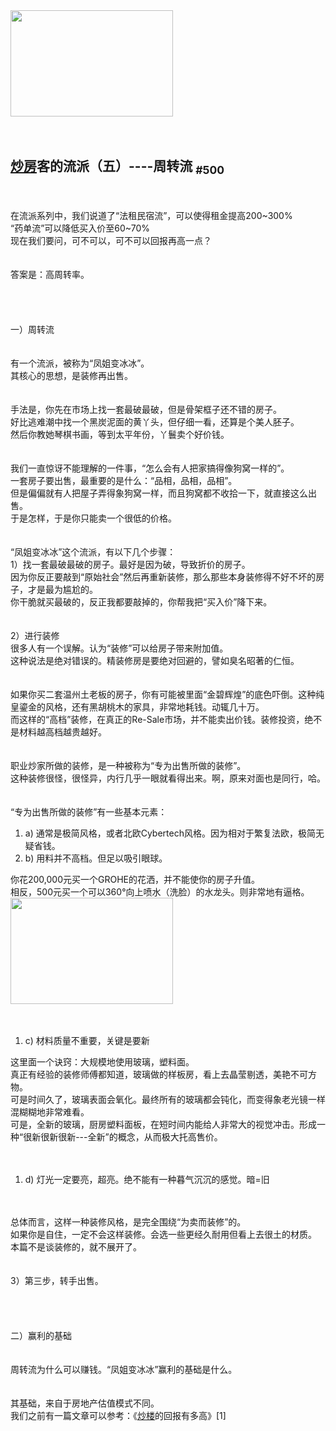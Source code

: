 <section>
				<div>
	<img alt="" src="/uploads/allimg/170208/1-1F20Q54T9A8.jpg" style="width:260px;height:170px;"><br>
	<br>
	<br>
	<h1>
		<a href="http://www.shuikult.net/" target="_blank"><u>炒房</u></a>客的流派（五）----周转流&nbsp;<sub>#500</sub></h1>
	<br>
	<br>
	在流派系列中，我们说道了“法租民宿流”，可以使得租金提高200~300%<br>
	“药单流”可以降低买入价至60~70%<br>
	现在我们要问，可不可以，可不可以回报再高一点？<br>
	<br>
	<br>
	答案是：高周转率。<br>
	<br>
	<br>
	<br>
	<br>
	一）周转流<br>
	<br>
	<br>
	有一个流派，被称为“凤姐变冰冰”。<br>
	其核心的思想，是装修再出售。<br>
	<br>
	<br>
	手法是，你先在市场上找一套最破最破，但是骨架框子还不错的房子。<br>
	好比逃难潮中找一个黑炭泥面的黄丫头，但仔细一看，还算是个美人胚子。<br>
	然后你教她琴棋书画，等到太平年份，丫鬟卖个好价钱。<br>
	<br>
	<br>
	我们一直惊讶不能理解的一件事，“怎么会有人把家搞得像狗窝一样的”。<br>
	一套房子要出售，最重要的是什么：“品相，品相，品相”。<br>
	但是偏偏就有人把屋子弄得象狗窝一样，而且狗窝都不收拾一下，就直接这么出售。<br>
	于是怎样，于是你只能卖一个很低的价格。<br>
	<br>
	<br>
	“凤姐变冰冰”这个流派，有以下几个步骤：<br>
	1）找一套最破最破的房子。最好是因为破，导致折价的房子。<br>
	因为你反正要敲到“原始社会”然后再重新装修，那么那些本身装修得不好不坏的房子，才是最为尴尬的。<br>
	你干脆就买最破的，反正我都要敲掉的，你帮我把“买入价”降下来。<br>
	<br>
	<br>
	2）进行装修<br>
	很多人有一个误解。认为“装修”可以给房子带来附加值。<br>
	这种说法是绝对错误的。精装修房是要绝对回避的，譬如臭名昭著的仁恒。<br>
	<br>
	<br>
	如果你买二套温州土老板的房子，你有可能被里面“金碧辉煌”的底色吓倒。这种纯皇鎏金的风格，还有黑胡桃木的家具，非常地耗钱。动辄几十万。<br>
	而这样的“高档”装修，在真正的Re-Sale市场，并不能卖出价钱。装修投资，绝不是材料越高档越贵越好。<br>
	<br>
	<br>
	职业炒家所做的装修，是一种被称为“专为出售所做的装修”。<br>
	这种装修很怪，很怪异，内行几乎一眼就看得出来。啊，原来对面也是同行，哈。<br>
	<br>
	<br>
	“专为出售所做的装修”有一些基本元素：<br>
	<ol>
		<li>
			a)&nbsp;通常是极简风格，或者北欧Cybertech风格。因为相对于繁复法欧，极简无疑省钱。</li>
		<li>
			b)&nbsp;用料并不高档。但足以吸引眼球。</li>
	</ol>
	你花200,000元买一个GROHE的花洒，并不能使你的房子升值。<br>
	相反，500元买一个可以360°向上喷水（洗脸）的水龙头。则非常地有逼格。<br>
	<img alt="" src="/uploads/allimg/170208/1-1F20Q55Q4J6.jpg" style="width:260px;height:170px;"><br>
	<br>
	<br>
	<ol>
		<li>
			c)&nbsp;材料质量不重要，关键是要新</li>
	</ol>
	这里面一个诀窍：大规模地使用玻璃，塑料面。<br>
	真正有经验的装修师傅都知道，玻璃做的样板房，看上去晶莹剔透，美艳不可方物。<br>
	可是时间久了，玻璃表面会氧化。最终所有的玻璃都会钝化，而变得象老光镜一样混糊糊地非常难看。<br>
	可是，全新的玻璃，厨房塑料面板，在短时间内能给人非常大的视觉冲击。形成一种“很新很新很新---全新”的概念，从而极大托高售价。<br>
	<br>
	<br>
	<ol>
		<li>
			d)&nbsp;灯光一定要亮，超亮。绝不能有一种暮气沉沉的感觉。暗=旧</li>
	</ol>
	<br>
	<br>
	总体而言，这样一种装修风格，是完全围绕“为卖而装修”的。<br>
	如果你是自住，一定不会这样装修。会选一些更经久耐用但看上去很土的材质。<br>
	本篇不是谈装修的，就不展开了。<br>
	<br>
	<br>
	3）第三步，转手出售。<br>
	<br>
	<br>
	<br>
	<br>
	二）赢利的基础<br>
	<br>
	<br>
	周转流为什么可以赚钱。“凤姐变冰冰”赢利的基础是什么。<br>
	<br>
	<br>
	其基础，来自于房地产估值模式不同。<br>
	我们之前有一篇文章可以参考：《<a href="http://www.shuikult.net/" target="_blank"><u>炒楼</u></a>的回报有多高》[1]<br>
	<br>
	<br>
	<table cellpadding="0" cellspacing="0" style="width:670px;line-height:25.6px;" width="100">
		<tbody>
			<tr></tr></tbody></table></div></section>